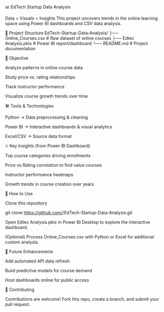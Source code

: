 📊 EdTech Startup Data Analysis

Data + Visuals = Insights
This project uncovers trends in the online learning space using Power BI dashboards and CSV data analysis.






📂 Project Structure
EdTech-Startup-Data-Analysis/
├── Online_Courses.csv      # Raw dataset of online courses
├── Edtec Analysis.pbix     # Power BI report/dashboard
└── README.md               # Project documentation

🎯 Objective

Analyze patterns in online course data

Study price vs. rating relationships

Track instructor performance

Visualize course growth trends over time

🛠 Tools & Technologies

Python → Data preprocessing & cleaning

Power BI → Interactive dashboards & visual analytics

Excel/CSV → Source data format

🔥 Key Insights (from Power BI Dashboard)

Top course categories driving enrollments

Price vs Rating correlation to find value courses

Instructor performance heatmaps

Growth trends in course creation over years

🚀 How to Use

Clone this repository

git clone https://github.com/<your-username>/EdTech-Startup-Data-Analysis.git


Open Edtec Analysis.pbix in Power BI Desktop to explore the interactive dashboard.

(Optional) Process Online_Courses.csv with Python or Excel for additional custom analysis.

📌 Future Enhancements

Add automated API data refresh

Build predictive models for course demand

Host dashboards online for public access

🤝 Contributing

Contributions are welcome! Fork this repo, create a branch, and submit your pull request.
